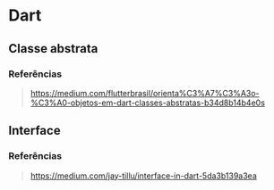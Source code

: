 # Dart
## Classe abstrata
### Referências
> https://medium.com/flutterbrasil/orienta%C3%A7%C3%A3o-%C3%A0-objetos-em-dart-classes-abstratas-b34d8b14b4e0s

## Interface
### Referências
> https://medium.com/jay-tillu/interface-in-dart-5da3b139a3ea